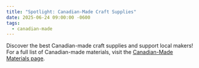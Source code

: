```yaml
---
title: "Spotlight: Canadian-Made Craft Supplies"
date: 2025-06-24 09:00:00 -0600
tags:
  - canadian-made
---
```

Discover the best Canadian-made craft supplies and support local makers! For a full list of Canadian-made materials, visit the [Canadian-Made Materials page](/categories/canadian-made/).
